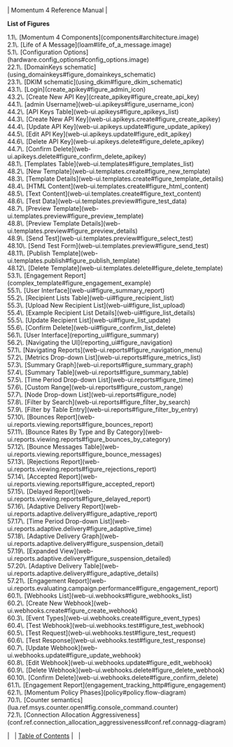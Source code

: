 | Momentum 4 Reference Manual |

**List of Figures**

<dl>

<dt>1.1\. [Momentum 4 Components](components#architecture.image)</dt>

<dt>2.1\. [Life of A Message](loam#life_of_a_message.image)</dt>

<dt>5.1\. [Configuration Options](hardware.config_options#config_options.image)</dt>

<dt>22.1\. [DomainKeys schematic](using_domainkeys#figure_domainkeys_schematic)</dt>

<dt>23.1\. [DKIM schematic](using_dkim#figure_dkim_schematic)</dt>

<dt>43.1\. [Login](create_apikey#figure_admin_icon)</dt>

<dt>43.2\. [Create New API Key](create_apikey#figure_create_api_key)</dt>

<dt>44.1\. [admin Username](web-ui.apikeys#figure_username_icon)</dt>

<dt>44.2\. [API Keys Table](web-ui.apikeys#figure_apikeys_list)</dt>

<dt>44.3\. [Create New API Key](web-ui.apikeys.create#figure_create_apikey)</dt>

<dt>44.4\. [Update API Key](web-ui.apikeys.update#figure_update_apikey)</dt>

<dt>44.5\. [Edit API Key](web-ui.apikeys.update#figure_edit_apikey)</dt>

<dt>44.6\. [Delete API Key](web-ui.apikeys.delete#figure_delete_apikey)</dt>

<dt>44.7\. [Confirm Delete](web-ui.apikeys.delete#figure_confirm_delete_apikey)</dt>

<dt>48.1\. [Templates Table](web-ui.templates#figure_templates_list)</dt>

<dt>48.2\. [New Template](web-ui.templates.create#figure_new_template)</dt>

<dt>48.3\. [Template Details](web-ui.templates.create#figure_template_details)</dt>

<dt>48.4\. [HTML Content](web-ui.templates.create#figure_html_content)</dt>

<dt>48.5\. [Text Content](web-ui.templates.create#figure_text_content)</dt>

<dt>48.6\. [Test Data](web-ui.templates.preview#figure_test_data)</dt>

<dt>48.7\. [Preview Template](web-ui.templates.preview#figure_preview_template)</dt>

<dt>48.8\. [Preview Template Details](web-ui.templates.preview#figure_preview_details)</dt>

<dt>48.9\. [Send Test](web-ui.templates.preview#figure_select_test)</dt>

<dt>48.10\. [Send Test Form](web-ui.templates.preview#figure_send_test)</dt>

<dt>48.11\. [Publish Template](web-ui.templates.publish#figure_publish_template)</dt>

<dt>48.12\. [Delete Template](web-ui.templates.delete#figure_delete_template)</dt>

<dt>53.1\. [Engagement Report](complex_template#figure_engagement_example)</dt>

<dt>55.1\. [User Interface](web-ui#figure_summary_report)</dt>

<dt>55.2\. [Recipient Lists Table](web-ui#figure_recipient_list)</dt>

<dt>55.3\. [Upload New Recipient List](web-ui#figure_list_upload)</dt>

<dt>55.4\. [Example Recipient List Details](web-ui#figure_list_details)</dt>

<dt>55.5\. [Update Recipient List](web-ui#figure_list_update)</dt>

<dt>55.6\. [Confirm Delete](web-ui#figure_confirm_list_delete)</dt>

<dt>56.1\. [User Interface](reporting_ui#figure_summary)</dt>

<dt>56.2\. [Navigating the UI](reporting_ui#figure_navigation)</dt>

<dt>57.1\. [Navigating Reports](web-ui.reports#figure_navigation_menu)</dt>

<dt>57.2\. [Metrics Drop-down List](web-ui.reports#figure_metrics_list)</dt>

<dt>57.3\. [Summary Graph](web-ui.reports#figure_summary_graph)</dt>

<dt>57.4\. [Summary Table](web-ui.reports#figure_summary_table)</dt>

<dt>57.5\. [Time Period Drop-down List](web-ui.reports#figure_time)</dt>

<dt>57.6\. [Custom Range](web-ui.reports#figure_custom_range)</dt>

<dt>57.7\. [Node Drop-down List](web-ui.reports#figure_node)</dt>

<dt>57.8\. [Filter by Search](web-ui.reports#figure_filter_by_search)</dt>

<dt>57.9\. [Filter by Table Entry](web-ui.reports#figure_filter_by_entry)</dt>

<dt>57.10\. [Bounces Report](web-ui.reports.viewing.reports#figure_bounces_report)</dt>

<dt>57.11\. [Bounce Rates By Type and By Category](web-ui.reports.viewing.reports#figure_bounces_by_category)</dt>

<dt>57.12\. [Bounce Messages Table](web-ui.reports.viewing.reports#figure_bounce_messages)</dt>

<dt>57.13\. [Rejections Report](web-ui.reports.viewing.reports#figure_rejections_report)</dt>

<dt>57.14\. [Accepted Report](web-ui.reports.viewing.reports#figure_accepted_report)</dt>

<dt>57.15\. [Delayed Report](web-ui.reports.viewing.reports#figure_delayed_report)</dt>

<dt>57.16\. [Adaptive Delivery Report](web-ui.reports.adaptive.delivery#figure_adaptive_report)</dt>

<dt>57.17\. [Time Period Drop-down List](web-ui.reports.adaptive.delivery#figure_adaptive_time)</dt>

<dt>57.18\. [Adaptive Delivery Graph](web-ui.reports.adaptive.delivery#figure_suspension_detail)</dt>

<dt>57.19\. [Expanded View](web-ui.reports.adaptive.delivery#figure_suspension_detailed)</dt>

<dt>57.20\. [Adaptive Delivery Table](web-ui.reports.adaptive.delivery#figure_adaptive_details)</dt>

<dt>57.21\. [Engagement Report](web-ui.reports.evaluating.campaign.performance#figure_engagement_report)</dt>

<dt>60.1\. [Webhooks List](web-ui.webhooks#figure_webhooks_list)</dt>

<dt>60.2\. [Create New Webhook](web-ui.webhooks.create#figure_create_webhook)</dt>

<dt>60.3\. [Event Types](web-ui.webhooks.create#figure_event_types)</dt>

<dt>60.4\. [Test Webhook](web-ui.webhooks.test#figure_test_webhook)</dt>

<dt>60.5\. [Test Request](web-ui.webhooks.test#figure_test_request)</dt>

<dt>60.6\. [Test Response](web-ui.webhooks.test#figure_test_response)</dt>

<dt>60.7\. [Update Webhook](web-ui.webhooks.update#figure_update_webhook)</dt>

<dt>60.8\. [Edit Webhook](web-ui.webhooks.update#figure_edit_webhook)</dt>

<dt>60.9\. [Delete Webhook](web-ui.webhooks.delete#figure_delete_webhook)</dt>

<dt>60.10\. [Confirm Delete](web-ui.webhooks.delete#figure_confirm_delete)</dt>

<dt>61.1\. [Engagement Report](engagement_tracking_http#figure_engagement)</dt>

<dt>62.1\. [Momentum Policy Phases](policy#policy.flow-diagram)</dt>

<dt>70.1\. [Counter semantics](lua.ref.msys.counter.open#fig.console_command.counter)</dt>

<dt>72.1\. [Connection Allocation Aggressiveness](conf.ref.connection_allocation_aggressiveness#conf.ref.connagg-diagram)</dt>

</dl>

|   | [Table of Contents](index) |   |

